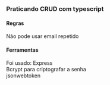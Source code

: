 ### Praticando CRUD com typescript

#### Regras
Não pode usar email repetido
<br>
#### Ferramentas
Foi usado:
Express <br>
Bcrypt para criptografar a senha <br>
jsonwebtoken